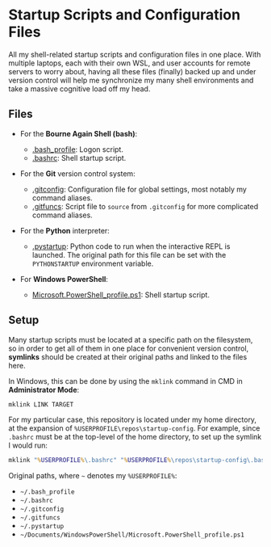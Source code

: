 # Startup Scripts and Configuration Files


All my shell-related startup scripts and configuration files in one place. With multiple laptops, each with their own WSL, and user accounts for remote servers to worry about, having all these files (finally) backed up and under version control will help me synchronize my many shell environments and take a massive cognitive load off my head.


## Files


* For the **Bourne Again Shell (bash)**:
  * [.bash_profile](.bash_profile): Logon script.
  * [.bashrc](.bashrc): Shell startup script.

* For the **Git** version control system:
  * [.gitconfig](.gitconfig): Configuration file for global settings, most notably my command aliases.
  * [.gitfuncs](.gitfuncs): Script file to `source` from `.gitconfig` for more complicated command aliases.

* For the **Python** interpreter:
  * [.pystartup](.pystartup): Python code to run when the interactive REPL is launched. The original path for this file can be set with the `PYTHONSTARTUP` environment variable.

* For **Windows PowerShell**:
  * [Microsoft.PowerShell_profile.ps1](Microsoft.PowerShell_profile.ps1): Shell startup script.


## Setup


Many startup scripts must be located at a specific path on the filesystem, so in order to get all of them in one place for convenient version control, **symlinks** should be created at their original paths and linked to the files here.

In Windows, this can be done by using the `mklink` command in CMD in **Administrator Mode**:

```cmd
mklink LINK TARGET
```

For my particular case, this repository is located under my home directory, at the expansion of `%USERPROFILE\repos\startup-config`. For example, since `.bashrc` must be at the top-level of the home directory, to set up the symlink I would run:

```cmd
mklink "%USERPROFILE%\.bashrc" "%USERPROFILE%\repos\startup-config\.bashrc"
```

Original paths, where `~` denotes my `%USERPROFILE%`:

* `~/.bash_profile`
* `~/.bashrc`
* `~/.gitconfig`
* `~/.gitfuncs`
* `~/.pystartup`
* `~/Documents/WindowsPowerShell/Microsoft.PowerShell_profile.ps1`
